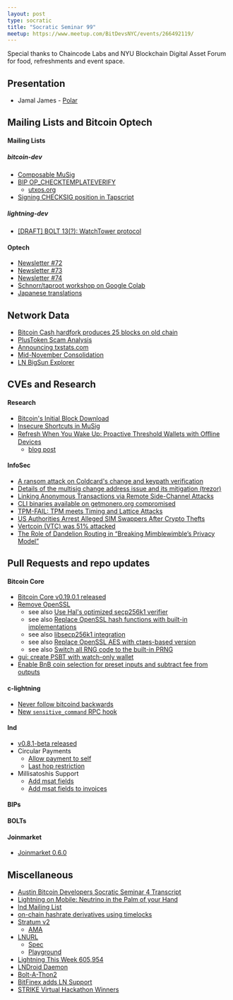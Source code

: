 ```yaml
---
layout: post
type: socratic
title: "Socratic Seminar 99"
meetup: https://www.meetup.com/BitDevsNYC/events/266492119/
---
```


Special thanks to Chaincode Labs and NYU Blockchain Digital Asset Forum for food, refreshments and event space.

## Presentation

- Jamal James - [Polar](https://github.com/jamaljsr/polar)

## Mailing Lists and Bitcoin Optech

#### Mailing Lists

##### bitcoin-dev

- [Composable MuSig](https://lists.linuxfoundation.org/pipermail/bitcoin-dev/2019-November/017493.html)
- [BIP OP_CHECKTEMPLATEVERIFY](https://lists.linuxfoundation.org/pipermail/bitcoin-dev/2019-November/017494.html)
  - [utxos.org](https://utxos.org)
- [Signing CHECKSIG position in Tapscript](https://lists.linuxfoundation.org/pipermail/bitcoin-dev/2019-November/017495.html)


##### lightning-dev

- [[DRAFT] BOLT 13(?): WatchTower protocol](https://lists.linuxfoundation.org/pipermail/lightning-dev/2019-November/002350.html)

#### Optech

- [Newsletter #72](https://bitcoinops.org/en/newsletters/2019/11/13/)
- [Newsletter #73](https://bitcoinops.org/en/newsletters/2019/11/20/)
- [Newsletter #74](https://bitcoinops.org/en/newsletters/2019/11/27/)
- [Schnorr/taproot workshop on Google Colab](https://github.com/bitcoinops/taproot-workshop#google-colab-cloud)
- [Japanese translations](https://bitcoinops.org/ja/publications/)

## Network Data

- [Bitcoin Cash hardfork produces 25 blocks on old chain](https://twitter.com/bitmexresearch/status/1197957855288209410)
- [PlusToken Scam Analysis](https://twitter.com/ergobtc/status/1197496064854634496)
- [Announcing txstats.com](https://blog.bitmex.com/announcing-txstats-com/)
- [Mid-November Consolidation](https://twitter.com/murchandamus/status/1195090917423759360)
- [LN BigSun Explorer](https://ln.bigsun.xyz/)

## CVEs and Research

#### Research

- [Bitcoin's Initial Block Download](https://blog.bitmex.com/bitcoins-initial-block-download/)
- [Insecure Shortcuts in MuSig](https://medium.com/blockstream/insecure-shortcuts-in-musig-2ad0d38a97da)
- [Refresh When You Wake Up: Proactive Threshold Wallets with Oﬄine Devices](https://eprint.iacr.org/2019/1328.pdf)
  - [blog post](https://medium.com/zengo/refresh-when-you-wake-up-proactive-threshold-wallets-with-offline-devices-5e849e9d4c29)

#### InfoSec

- [A ransom attack on Coldcard's change and keypath verification](https://medium.com/shiftcrypto/a-ransom-attack-on-coldcards-change-and-keypath-verification-f3c71461624a)
- [Details of the multisig change address issue and its mitigation (trezor)](https://blog.trezor.io/details-of-the-multisig-change-address-issue-and-its-mitigation-6370ad73ed2a)
- [Linking Anonymous Transactions via Remote Side-Channel Attacks](https://crypto.stanford.edu/timings/)
- [CLI binaries available on getmonero.org compromised](https://github.com/monero-project/monero/issues/6151)
- [TPM-FAIL: TPM meets Timing and Lattice Attacks](http://tpm.fail/tpmfail.pdf)
- [US Authorities Arrest Alleged SIM Swappers After Crypto Thefts](https://www.coindesk.com/us-authorities-arrest-alleged-sim-swappers-after-crypto-thefts)
- [Vertcoin (VTC) was 51% attacked](https://gist.github.com/metalicjames/f2acdb9ef448ec5298173b36c7c54133)
- [The Role of Dandelion Routing in “Breaking Mimblewimble’s Privacy Model”](https://medium.com/@gfanti/the-role-of-dandelion-routing-in-breaking-mimblewimbles-privacy-model-42e524d0187e)

## Pull Requests and repo updates

#### Bitcoin Core

- [Bitcoin Core v0.19.0.1 released](https://bitcoincore.org/en/releases/0.19.0.1/)
- [Remove OpenSSL](https://github.com/bitcoin/bitcoin/pull/17265)
  - see also [Use Hal's optimized secp256k1 verifier](https://github.com/bitcoin/bitcoin/pull/2061#issuecomment-11075455)
  - see also [Replace OpenSSL hash functions with built-in implementations](https://github.com/bitcoin/bitcoin/pull/4100)
  - see also [libsecp256k1 integration](https://github.com/bitcoin/bitcoin/pull/4312)
  - see also [Replace OpenSSL AES with ctaes-based version](https://github.com/bitcoin/bitcoin/pull/7689)
  - see also [Switch all RNG code to the built-in PRNG](https://github.com/bitcoin/bitcoin/pull/14955)
- [gui: create PSBT with watch-only wallet](https://github.com/bitcoin/bitcoin/pull/16944)
- [Enable BnB coin selection for preset inputs and subtract fee from outputs](https://github.com/bitcoin/bitcoin/pull/17290)

#### c-lightning
- [Never follow bitcoind backwards](https://github.com/ElementsProject/lightning/pull/3274)
- [New `sensitive_command` RPC hook](https://github.com/ElementsProject/lightning/pull/2925)

#### lnd

- [v0.8.1-beta released](https://github.com/lightningnetwork/lnd/releases/tag/v0.8.1-beta)
- Circular Payments
  - [Allow payment to self](https://github.com/lightningnetwork/lnd/pull/3736)
  - [Last hop restriction](https://github.com/lightningnetwork/lnd/pull/3736)
- Millisatoshis Support
  - [Add msat fields](https://github.com/lightningnetwork/lnd/pull/3706)
  - [Add msat fields to invoices](https://github.com/lightningnetwork/lnd/pull/3706)

#### BIPs


#### BOLTs


#### Joinmarket

- [Joinmarket 0.6.0](https://github.com/JoinMarket-Org/joinmarket-clientserver/blob/master/docs/release-notes/release-notes-0.6.0.md)

## Miscellaneous

- [Austin Bitcoin Developers Socratic Seminar 4 Transcript](https://diyhpl.us/wiki/transcripts/austin-bitcoin-developers/2019-11-19-socratic-seminar-4/)
- [Lightning on Mobile: Neutrino in the Palm of your Hand](https://blog.lightning.engineering/posts/2019/11/21/mobile-lnd.html)
- [lnd Mailing List](https://twitter.com/roasbeef/status/1197286544555380736)
- [on-chain hashrate derivatives using timelocks](https://twitter.com/somsenruben/status/1194993848180568064)
- [Stratum v2](https://stratumprotocol.org/)
  - [AMA](https://www.reddit.com/r/Bitcoin/comments/dz1mgp/ama_bitcoin_mining_stratum_v2_we_are_braiins_the/)
- [LNURL](https://github.com/fiatjaf/awesome-lnurl)
  - [Spec](https://github.com/btcontract/lnurl-rfc/blob/master/spec.md)
  - [Playground](https://lnurl.bigsun.xyz/)
- [Lightning This Week 605,954](https://medium.com/zebedee-engineering/lightning-this-week-605-954-23403a1f9737)
- [LNDroid Daemon](https://github.com/lndroid/lndroid-daemon)
- [Bolt-A-Thon2](https://boltathon.com/)
- [BitFinex adds LN Support](https://twitter.com/paoloardoino/status/1201590067451613185)
- [STRIKE Virtual Hackathon Winners](https://medium.com/zebedee-engineering/lightning-this-week-605-954-23403a1f9737)

